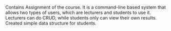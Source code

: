 Contains Assignment of the course. It is a command-line based system that allows two types of users, which are lecturers and students to use it. Lecturers can do CRUD, while students only can view their own results.
Created simple data structure for students.
